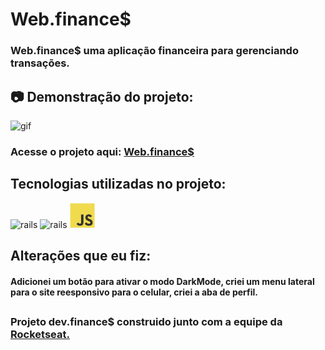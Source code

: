 # Web.finance$
### Web.finance$ uma aplicação financeira para gerenciando transações.

## :camera: Demonstração do projeto: 
<img alt="gif" src="https://github.com/Hebert324/Web.finances/blob/main/gif/web.finance.gif">

### Acesse o projeto aqui: <a href="https://hebert324.github.io/Web.finances/">Web.finance$</a>

## Tecnologias utilizadas no projeto:
<img src="https://i.pinimg.com/originals/c5/73/ff/c573ff5552d6da9a1d28ec4e27cd1445.png" alt="rails" width="40" height="40" style="max-width:100%;"></img>
<img src="https://i.pinimg.com/originals/b8/48/d5/b848d5d9bb221592064de0f356f61676.png" alt="rails" width="40" height="40" style="max-width:100%;"></img>
<img src="https://raw.githubusercontent.com/devicons/devicon/master/icons/javascript/javascript-original.svg" alt="rails" width="40" height="40" style="max-width:100%;"></img>

## Alterações que eu fiz:

#### Adicionei um botão para ativar o modo DarkMode, criei um menu lateral para o site reesponsivo para o celular, criei a aba de perfil.

##

### Projeto dev.finance$ construido junto com a equipe da <a href="https://rocketseat.com.br">Rocketseat.</a>
